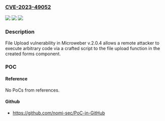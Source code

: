 ### [CVE-2023-49052](https://cve.mitre.org/cgi-bin/cvename.cgi?name=CVE-2023-49052)
![](https://img.shields.io/static/v1?label=Product&message=n%2Fa&color=blue)
![](https://img.shields.io/static/v1?label=Version&message=n%2Fa&color=blue)
![](https://img.shields.io/static/v1?label=Vulnerability&message=n%2Fa&color=brighgreen)

### Description

File Upload vulnerability in Microweber v.2.0.4 allows a remote attacker to execute arbitrary code via a crafted script to the file upload function in the created forms component.

### POC

#### Reference
No PoCs from references.

#### Github
- https://github.com/nomi-sec/PoC-in-GitHub

